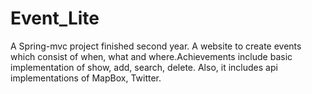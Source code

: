 # Event_Lite
A Spring-mvc project finished second year. A website to create events which consist of when, what and where.Achievements include basic implementation of show, add,  search, delete. Also, it includes api implementations of MapBox, Twitter.
